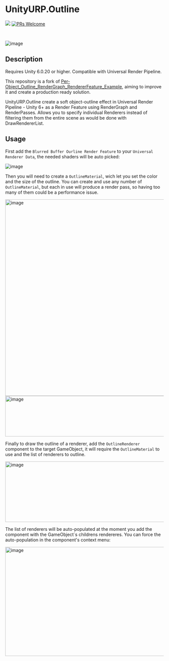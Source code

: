 UnityURP.Outline
===
![](https://img.shields.io/badge/unity-6.0.20%2B-blue.svg)
[![PRs Welcome](https://img.shields.io/badge/PRs-welcome-orange.svg)](http://makeapullrequest.com)

<br>

![image](https://github.com/user-attachments/assets/56c90ecc-9718-4be7-967a-3b1f619bbd68)

## Description

Requires Unity 6.0.20 or higher.
Compatible with Universal Render Pipeline.<br>

This repository is a fork of [Per-Object_Outline_RenderGraph_RendererFeature_Example](https://github.com/Unity-Technologies/Per-Object_Outline_RenderGraph_RendererFeature_Example), aiming to improve it and create a production ready solution.<br>

UnityURP.Outline create a soft object-outline effect in Universal Render Pipeline - Unity 6+ as a Render Feature using RenderGraph and RenderPasses. Allows you to specify individual Renderers instead of filtering them from the entire scene as would be done with DrawRendererList.<br>

## Usage

First add the `Blurred Buffer Ourline Render Feature` to your `Universal Renderer Data`, the needed shaders will be auto picked:

![image](https://github.com/user-attachments/assets/128789ec-6328-45a8-9f86-60707a4f6da0)

Then you will need to create a `OutlineMaterial`, wich let you set the color and the size of the outline. You can create and use any number of `OutlineMaterial`, but each in use will produce a render pass, so having too many of them could be a performance issue.

<img width="796" height="623" alt="image" src="https://github.com/user-attachments/assets/6e3a8e27-9f0f-48d2-aaf0-6e5bdeb8414a" />

<img width="590" height="129" alt="image" src="https://github.com/user-attachments/assets/1d842f91-48fa-479a-b1aa-71e042364b4d" />

Finally to draw the outline of a renderer, add the `OutlineRenderer` component to the target GameObject, it will require the `OutlineMaterial` to use and the list of renderers to outline. 

<img width="595" height="192" alt="image" src="https://github.com/user-attachments/assets/9906400d-6183-489c-9d85-8c30d2ab59c2" />

The list of renderers will be auto-populated at the moment you add the component with the GameObject`s childrens rendereres. You can force the auto-population in the component's context menu: 

<img width="592" height="346" alt="image" src="https://github.com/user-attachments/assets/e8d920d1-32e3-451f-93a3-f29267dfe0c5" />
